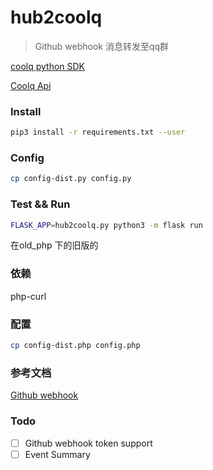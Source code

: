 # hub2coolq
> Github webhook 消息转发至qq群

[coolq python SDK](https://github.com/richardchien/cqhttp-python-sdk)

[Coolq Api](https://github.com/richardchien/coolq-http-api)

### Install
```sh
pip3 install -r requirements.txt --user
```

### Config
```sh
cp config-dist.py config.py
```

### Test && Run
```sh
FLASK_APP=hub2coolq.py python3 -m flask run
```

在old_php 下的旧版的
### 依赖
php-curl

### 配置
```sh
cp config-dist.php config.php
```


### 参考文档

[Github webhook](https://developer.github.com/webhooks/)



### Todo

- [ ] Github webhook token support
- [ ] Event Summary
